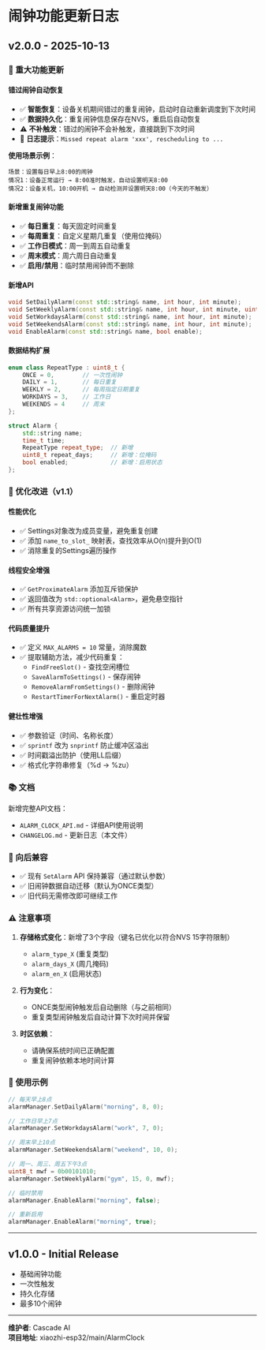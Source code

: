 # 闹钟功能更新日志

## v2.0.0 - 2025-10-13

### 🎉 重大功能更新

#### 错过闹钟自动恢复
- ✅ **智能恢复**：设备关机期间错过的重复闹钟，启动时自动重新调度到下次时间
- ✅ **数据持久化**：重复闹钟信息保存在NVS，重启后自动恢复
- ⚠️ **不补触发**：错过的闹钟不会补触发，直接跳到下次时间
- 📝 **日志提示**：`Missed repeat alarm 'xxx', rescheduling to ...`

**使用场景示例**：
```
场景：设置每日早上8:00的闹钟
情况1：设备正常运行 → 8:00准时触发，自动设置明天8:00
情况2：设备关机，10:00开机 → 自动检测并设置明天8:00（今天的不触发）
```

#### 新增重复闹钟功能
- ✅ **每日重复**：每天固定时间重复
- ✅ **每周重复**：自定义星期几重复（使用位掩码）
- ✅ **工作日模式**：周一到周五自动重复
- ✅ **周末模式**：周六周日自动重复
- ✅ **启用/禁用**：临时禁用闹钟而不删除

#### 新增API
```cpp
void SetDailyAlarm(const std::string& name, int hour, int minute);
void SetWeeklyAlarm(const std::string& name, int hour, int minute, uint8_t weekdays);
void SetWorkdaysAlarm(const std::string& name, int hour, int minute);
void SetWeekendsAlarm(const std::string& name, int hour, int minute);
void EnableAlarm(const std::string& name, bool enable);
```

#### 数据结构扩展
```cpp
enum class RepeatType : uint8_t {
    ONCE = 0,        // 一次性闹钟
    DAILY = 1,       // 每日重复
    WEEKLY = 2,      // 每周指定日期重复
    WORKDAYS = 3,    // 工作日
    WEEKENDS = 4     // 周末
};

struct Alarm {
    std::string name;
    time_t time;
    RepeatType repeat_type;  // 新增
    uint8_t repeat_days;     // 新增：位掩码
    bool enabled;            // 新增：启用状态
};
```

### 🔧 优化改进（v1.1）

#### 性能优化
- ✅ Settings对象改为成员变量，避免重复创建
- ✅ 添加 `name_to_slot_` 映射表，查找效率从O(n)提升到O(1)
- ✅ 消除重复的Settings遍历操作

#### 线程安全增强
- ✅ `GetProximateAlarm` 添加互斥锁保护
- ✅ 返回值改为 `std::optional<Alarm>`，避免悬空指针
- ✅ 所有共享资源访问统一加锁

#### 代码质量提升
- ✅ 定义 `MAX_ALARMS = 10` 常量，消除魔数
- ✅ 提取辅助方法，减少代码重复：
  - `FindFreeSlot()` - 查找空闲槽位
  - `SaveAlarmToSettings()` - 保存闹钟
  - `RemoveAlarmFromSettings()` - 删除闹钟
  - `RestartTimerForNextAlarm()` - 重启定时器

#### 健壮性增强
- ✅ 参数验证（时间、名称长度）
- ✅ `sprintf` 改为 `snprintf` 防止缓冲区溢出
- ✅ 时间戳溢出防护（使用LL后缀）
- ✅ 格式化字符串修复（%d → %zu）

### 📚 文档

新增完整API文档：
- `ALARM_CLOCK_API.md` - 详细API使用说明
- `CHANGELOG.md` - 更新日志（本文件）

### 🔄 向后兼容

- ✅ 现有 `SetAlarm` API 保持兼容（通过默认参数）
- ✅ 旧闹钟数据自动迁移（默认为ONCE类型）
- ✅ 旧代码无需修改即可继续工作

### ⚠️ 注意事项

1. **存储格式变化**：新增了3个字段（键名已优化以符合NVS 15字符限制）
   - `alarm_type_X` (重复类型)
   - `alarm_days_X` (周几掩码)
   - `alarm_en_X` (启用状态)

2. **行为变化**：
   - ONCE类型闹钟触发后自动删除（与之前相同）
   - 重复类型闹钟触发后自动计算下次时间并保留

3. **时区依赖**：
   - 请确保系统时间已正确配置
   - 重复闹钟依赖本地时间计算

### 🎯 使用示例

```cpp
// 每天早上8点
alarmManager.SetDailyAlarm("morning", 8, 0);

// 工作日早上7点
alarmManager.SetWorkdaysAlarm("work", 7, 0);

// 周末早上10点
alarmManager.SetWeekendsAlarm("weekend", 10, 0);

// 周一、周三、周五下午3点
uint8_t mwf = 0b00101010;
alarmManager.SetWeeklyAlarm("gym", 15, 0, mwf);

// 临时禁用
alarmManager.EnableAlarm("morning", false);

// 重新启用
alarmManager.EnableAlarm("morning", true);
```

---

## v1.0.0 - Initial Release

- 基础闹钟功能
- 一次性触发
- 持久化存储
- 最多10个闹钟

---

**维护者**: Cascade AI  
**项目地址**: xiaozhi-esp32/main/AlarmClock

